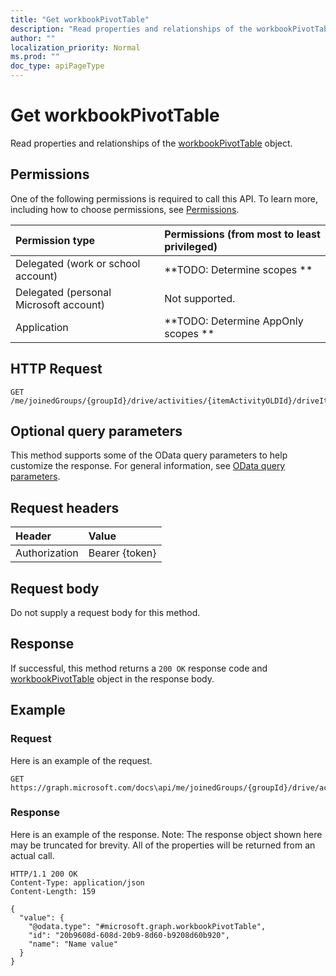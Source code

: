 ```yaml
---
title: "Get workbookPivotTable"
description: "Read properties and relationships of the workbookPivotTable object."
author: ""
localization_priority: Normal
ms.prod: ""
doc_type: apiPageType
---
```


# Get workbookPivotTable

Read properties and relationships of the [workbookPivotTable](../resources/workbookpivottable.md) object.

## Permissions
One of the following permissions is required to call this API. To learn more, including how to choose permissions, see [Permissions](/concepts/permissions-reference.md).

|Permission type|Permissions (from most to least privileged)|
|:---|:---|
|Delegated (work or school account)|**TODO: Determine scopes **|
|Delegated (personal Microsoft account)|Not supported.|
|Application|**TODO: Determine AppOnly scopes **|

## HTTP Request
<!-- {
  "blockType": "ignored"
}
-->
``` http
GET /me/joinedGroups/{groupId}/drive/activities/{itemActivityOLDId}/driveItem/workbook/names/{workbookNamedItemId}/worksheet/pivotTables/{workbookPivotTableId}
```

## Optional query parameters
This method supports some of the OData query parameters to help customize the response. For general information, see [OData query parameters](/graph/query-parameters).

## Request headers
|Header|Value|
|:---|:---|
|Authorization|Bearer {token}|

## Request body
Do not supply a request body for this method.

## Response
If successful, this method returns a `200 OK` response code and [workbookPivotTable](../resources/workbookpivottable.md) object in the response body.

## Example

### Request
Here is an example of the request.
<!-- {
  "blockType": "request",
  "name": "get_workbookpivottable"
}
-->
``` http
GET https://graph.microsoft.com/docs\api/me/joinedGroups/{groupId}/drive/activities/{itemActivityOLDId}/driveItem/workbook/names/{workbookNamedItemId}/worksheet/pivotTables/{workbookPivotTableId}
```

### Response
Here is an example of the response. Note: The response object shown here may be truncated for brevity. All of the properties will be returned from an actual call.
<!-- {
  "blockType": "response",
  "truncated": true,
  "@odata.type": "microsoft.graph.workbookPivotTable"
}
-->
``` http
HTTP/1.1 200 OK
Content-Type: application/json
Content-Length: 159

{
  "value": {
    "@odata.type": "#microsoft.graph.workbookPivotTable",
    "id": "20b9608d-608d-20b9-8d60-b9208d60b920",
    "name": "Name value"
  }
}
```

